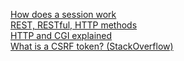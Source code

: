 [How does a session work](http://machinesaredigging.com/2013/10/29/how-does-a-web-session-work/)  
[REST, RESTful, HTTP methods](http://www.vogella.com/tutorials/REST/article.html)  
[HTTP and CGI explained](http://www.garshol.priv.no/download/text/http-tut.html)  
[What is a CSRF token? (StackOverflow)](http://stackoverflow.com/questions/5207160/what-is-a-csrf-token-what-is-its-importance-and-how-does-it-work)

